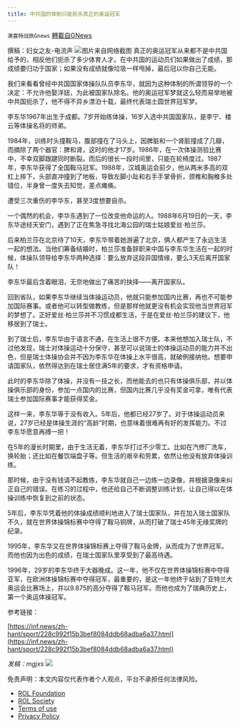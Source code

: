 ```yaml
---
title: 中共国的体制只能扼杀真正的奥运冠军
---
```

`澳喜特战旅Gnews` [轉載自GNews](https://gnews.org/zh-hans/2013641/)

撰稿：妇女之友-电流声
![](https://assets.gnews.org/wp-content/uploads/2022/02/163-2.png)图片来自网络截图
真正的奥运冠军从来都不是中共国给予的，相反他们扼杀了多少体育人才。在中共国的运动员们如果做出了成绩，那成绩要归功于国家；如果没有成绩就像垃圾一样甩掉，最后冠以你自己无能。

我们来看看曾经中共国国家体操队队员李东华，就因为这种体制的所谓领导的一个决定：不允许他娶洋妞，为此被国家队除名。他的奥运冠军梦就这么轻而易举地被中共国扼杀了，他不得不异乡漂泊十载，最终代表瑞士圆世界冠军梦。

李东华1967年出生于成都。7岁开始练体操，16岁入选中共国国家队，是李宁、楼云等体操名将的师弟。

1984年，训练时头撞鞍马，腹部撞在了马头上，因脾脏和一个肾脏撞成了几瓣，而摘除了两个器官：脾和肾，这时的他才17岁。1986年，在一次体操测验比赛中，不幸双脚跟踺同时断裂。而后的很长一段时间里，只能在轮椅度过。1987年，李东华获得了全国鞍马冠军。1988年，汉城奥运会前夕，他从两米多高的双杠上摔下，头部直冲撞到了地板，导致左脚小趾和右手手掌骨折，颈椎和胸椎多处错位，半身曾一度失去知觉，差点瘫痪。

遭受三次重伤的李华东，甚至3度想要自杀。

一个偶然的机会，李华东遇到了一位改变他命运的人。1988年6月19日的一天，李东华途经天安门，遇到了正在焦急寻找北海公园的瑞士姑娘爱丝·柏兰莎。

后来柏兰莎在北京待了10天，李东华带着她游遍了北京，俩人都产生了永远生活一起的想法。当他们筹备结婚时，柏兰莎准备辞职来中国与李东华生活在一起的时候，体操队领导给李东华两种选择：要么放弃这段异国情缘，要么3天后离开国家队！

李东华最后含着眼泪，无奈地做出了痛苦的抉择——离开国家队。

回到省队，如果李东华继续当体操运动员，他就只能参加国内比赛，再也不可能参加国际赛事。或者他可以转型做教练，但是那样他就更没有机会实现他当世界冠军的梦想了。正好爱丝·柏兰莎并不习惯成都生活，于是在爱丝·柏兰莎的建议下，他移居到了瑞士。

到了瑞士后，李东华由于语言不通，在生活上很不方便。本来他想加入瑞士队，不过他发现，瑞士对体操运动十分保守，甚至可以说瑞士的体操运动员的能力并不出色，但是瑞士体操协会并不因为李东华在体操上水平很高，就破例接纳他。想要申请国家队，依然得达到在瑞士居住满5年的要求，才有资格申请。

此时的李东华除了体操，并没有一技之长，而他能去的也只有体操俱乐部，并以体操俱乐部的身份，参加一点国内的比赛，但国内比赛几乎没有奖金可拿，唯有代表瑞士参加国际赛事才能获得奖金。

这样一来，李东华等于没有收入。5年后，他都已经27岁了。对于体操运动员来说，27岁已经是体操生涯的“高龄”时期，也意味着很难再有好的发挥能力。不过李东华愿意再搏一把！

在5年的漫长时期里，由于生活无着，李东华打过不少零工。比如在汽修厂洗车，换轮胎；还比如在餐饮端盘子等。但生活的艰辛和劳累，依然让他没有放弃体操训练。

那时候，由于没有钱请不起教练，李东华就自己一边练一边录像，并根据录像来纠正自己的错误。在练习的过程中，他还给自己不断调整训练计划，让自己得以在体操训练中恢复到之前的状态。

5年后，李东华凭着他的体操成绩顺利地进入了瑞士国家队，并在加入瑞士国家队不久，就在世界体操锦标赛中夺得了鞍马铜牌，从而打破了瑞士45年无缘奖牌的纪录。

1995年，李东华又在世界体操锦标赛上夺得了鞍马金牌，从而成为了世界冠军。而他也因为出色的成绩，在瑞士国家队里享受到了最高待遇。

1996年，29岁的李东华终于大器晚成。这一年，他不仅在世界体操锦标赛中夺得亚军，在欧洲体操锦标赛中夺得冠军，最重要的，是这一年他终于站到了亚特兰大奥运会比赛场上，并以9.875的高分夺得了鞍马冠军。而他也成为了瑞典历史上，第一个奥运体操冠军。

参考链接：

[https://inf.news/zh-hant/sport/228c992f15b3bef8084ddb68adba6a37.html](https://inf.news/zh-hant/sport/228c992f15b3bef8084ddb68adba6a37.html)

*发稿：mgjxs*
![](https://assets.gnews.org/wp-content/uploads/2022/02/TUBIAO-X.jpg)
 

免责声明：本文内容仅代表作者个人观点，平台不承担任何法律风险。

- [ROL Foundation](https://rolfoundation.org/)
- [ROL Society](https://rolsociety.org/)
- [Terms of use](https://gnews.org/terms-of-use-3/)
- [Privacy Policy](https://gnews.org/privacy-policy/)
